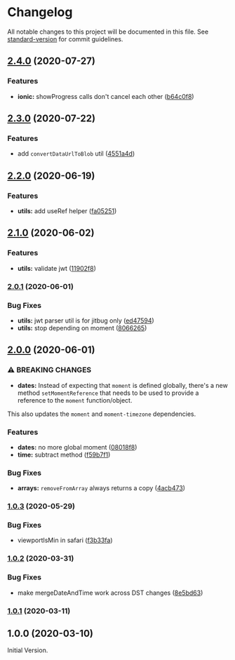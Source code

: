 # Changelog

All notable changes to this project will be documented in this file. See [standard-version](https://github.com/conventional-changelog/standard-version) for commit guidelines.

## [2.4.0](https://github.com/jitbug/helpers/compare/v2.3.0...v2.4.0) (2020-07-27)


### Features

* **ionic:** showProgress calls don't cancel each other ([b64c0f8](https://github.com/jitbug/helpers/commit/b64c0f8f8757c69f072383bd5f1a6b2fc6fd905b))

## [2.3.0](https://github.com/jitbug/helpers/compare/v2.2.0...v2.3.0) (2020-07-22)


### Features

* add `convertDataUrlToBlob` util ([4551a4d](https://github.com/jitbug/helpers/commit/4551a4dbd60dfe52662ab949ffba31c5421c1c59))

## [2.2.0](https://github.com/jitbug/helpers/compare/v2.1.0...v2.2.0) (2020-06-19)


### Features

* **utils:** add useRef helper ([fa05251](https://github.com/jitbug/helpers/commit/fa052513080f10c5400891f81d2d06b17a0954e4))

## [2.1.0](https://github.com/jitbug/helpers/compare/v2.0.1...v2.1.0) (2020-06-02)


### Features

* **utils:** validate jwt ([11902f8](https://github.com/jitbug/helpers/commit/11902f854e43bea4c5f2bf2d1aa0969a2d106928))

### [2.0.1](https://github.com/jitbug/helpers/compare/v2.0.0...v2.0.1) (2020-06-01)


### Bug Fixes

* **utils:** jwt parser util is for jitbug only ([ed47594](https://github.com/jitbug/helpers/commit/ed47594f0f5cd3cd717c228a333ff109db7158bd))
* **utils:** stop depending on moment ([8066265](https://github.com/jitbug/helpers/commit/80662651795a8480ac2ea4a70c02168236ba5696))

## [2.0.0](https://github.com/jitbug/helpers/compare/v1.0.3...v2.0.0) (2020-06-01)


### ⚠ BREAKING CHANGES

* **dates:** Instead of expecting that `moment` is defined globally, there's a new method `setMomentReference` that needs to be used to provide a reference to the `moment` function/object.

This also updates the `moment` and `moment-timezone` dependencies.

### Features

* **dates:** no more global moment ([08018f8](https://github.com/jitbug/helpers/commit/08018f897a03cf2782803e77e84f95e49ab66757))
* **time:** subtract method ([f59b7f1](https://github.com/jitbug/helpers/commit/f59b7f1b761c68515dd5dd9f8cdfee3fc43d9998))


### Bug Fixes

* **arrays:** `removeFromArray` always returns a copy ([4acb473](https://github.com/jitbug/helpers/commit/4acb47352a93e5cdd7f7d265c2571add9c6fdf77))

### [1.0.3](https://github.com/jitbug/helpers/compare/v1.0.2...v1.0.3) (2020-05-29)


### Bug Fixes

* viewportIsMin in safari ([f3b33fa](https://github.com/jitbug/helpers/commit/f3b33faa728645caa1d547e1f0ca49d19ecbf4f0))

### [1.0.2](https://github.com/jitbug/helpers/compare/v1.0.1...v1.0.2) (2020-03-31)


### Bug Fixes

* make mergeDateAndTime work across DST changes ([8e5bd63](https://github.com/jitbug/helpers/commit/8e5bd6328fd2abf679f4cb585f2fbcca9431e539))

### [1.0.1](https://github.com/jitbug/helpers/compare/v1.0.0...v1.0.1) (2020-03-11)

## 1.0.0 (2020-03-10)

Initial Version.
